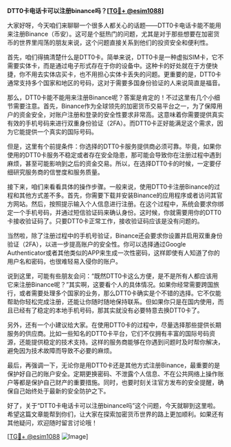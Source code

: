 **DTT0卡电话卡可以注册binance吗？[[TG💪+ @esim1088](https://t.me/s/esim1088)]**

大家好呀，今天咱们来聊聊一个很多人都关心的话题——DTT0卡电话卡能不能用来注册Binance（币安）。这可是个挺热门的问题，尤其是对于那些想要在加密货币的世界里闯荡的朋友来说，这个问题直接关系到他们的投资安全和便利性。

首先，咱们得搞清楚什么是DTT0卡。简单来说，DTT0卡是一种虚拟SIM卡，它不需要实体卡，而是通过电子形式存在于你的设备中。这种卡的好处就在于方便快捷，你不用去实体店买卡，也不用担心实体卡丢失的问题。更重要的是，DTT0卡通常支持多个国家和地区的号码，这对于需要多国身份验证的人来说简直是福音。

那么，DTT0卡能不能用来注册Binance呢？答案是肯定的！不过这里有几个小细节需要注意。首先，Binance作为全球领先的加密货币交易平台之一，为了保障用户的资金安全，对账户注册和登录的安全性要求非常高。这意味着你需要提供真实有效的手机号码来进行双重身份验证（2FA）。而DTT0卡正好能满足这个需求，因为它能提供一个真实的国际号码。

但是，这里有个前提条件：你选择的DTT0卡服务提供商必须可靠。毕竟，如果你使用的DTT0卡服务不稳定或者存在安全隐患，那可能会导致你在注册过程中遇到麻烦，甚至可能影响到之后的资金交易。所以，在选择DTT0卡的时候，一定要仔细研究服务商的信誉度和服务质量。

接下来，咱们来看看具体的操作步骤。一般来说，使用DTT0卡注册Binance的过程和其他方式差不多。首先，你需要下载并安装Binance的应用程序或者访问其官方网站。然后，按照提示输入个人信息进行注册。在这个过程中，系统会要求你绑定一个手机号码，并通过短信验证码来确认身份。这时候，你就需要用你的DTT0卡接收验证码了。只要DTT0卡正常工作，接收验证码应该是没有问题的。

当然啦，除了注册过程中的手机号验证，Binance还会要求你设置并启用双重身份验证（2FA），以进一步提高账户的安全性。你可以选择通过Google Authenticator或者其他类似的APP来生成一次性密码，这样即使有人知道了你的用户名和密码，也很难轻易入侵你的账户。

说到这里，可能有些朋友会问：“既然DTT0卡这么方便，是不是所有人都应该用它来注册Binance呢？”其实啊，这要看个人的具体情况。如果你经常需要跨国旅行，或者需要处理多个国家的业务，那么DTT0卡确实是个不错的选择。它不仅能帮助你轻松完成注册，还能让你随时随地保持联系。但如果你只是在国内使用，而且已经有了稳定的本地手机号码，那其实就没有必要特意去换DTT0卡了。

另外，还有一个小建议给大家。在使用DTT0卡的过程中，尽量选择那些提供长期服务的供应商。比如一些知名的DTT0卡平台，它们不仅拥有丰富的国际号码资源，还能提供稳定的技术支持。这样的服务商能够在你遇到问题时及时帮你解决，避免因为技术故障而导致不必要的麻烦。

最后，再强调一下，无论你是用DTT0卡还是其他方式注册Binance，最重要的是保护好自己的账户安全。定期更换密码、不泄露个人信息、不在公共网络上操作账户等都是保护自己财产的重要措施。同时，也要时刻关注官方发布的安全提醒，确保自己始终处于最新的安全防护之下。

好了，关于“DTT0卡电话卡可以注册binance吗”这个问题，今天就聊到这里啦。希望这篇文章能帮到你们，让大家在探索加密货币世界的路上更加顺利。如果还有其他疑问，欢迎随时留言讨论哦！

[[TG💪+ @esim1088](https://t.me/s/esim1088) ![Image](https://i.postimg.cc/4NQfJmqS/Snipaste-2025-05-13-00-14-12.png)]
